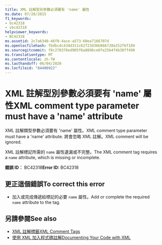 ```yaml
---
title: XML 註解型別參數必須要有 'name' 屬性
ms.date: 07/20/2015
f1_keywords:
- bc42318
- vbc42318
helpviewer_keywords:
- BC42318
ms.assetid: 2c7a6340-46f0-4ace-a573-60ea7166707d
ms.openlocfilehash: fbdbcdc434d311c62f23d36b866728e252f6f189
ms.sourcegitcommit: f8c270376ed905f6a8896ce0fe25b4f4b38ff498
ms.translationtype: MT
ms.contentlocale: zh-TW
ms.lasthandoff: 06/04/2020
ms.locfileid: "84400922"
---
```

# <a name="xml-comment-type-parameter-must-have-a-name-attribute"></a><span data-ttu-id="07cc9-102">XML 註解型別參數必須要有 'name' 屬性</span><span class="sxs-lookup"><span data-stu-id="07cc9-102">XML comment type parameter must have a 'name' attribute</span></span>
<span data-ttu-id="07cc9-103">XML 註解類型參數必須要有 'name' 屬性。</span><span class="sxs-lookup"><span data-stu-id="07cc9-103">XML comment type parameter must have a 'name' attribute.</span></span> <span data-ttu-id="07cc9-104">將會忽略 XML 註解。</span><span class="sxs-lookup"><span data-stu-id="07cc9-104">XML comment will be ignored.</span></span>  
  
 <span data-ttu-id="07cc9-105">XML 註解標記所需的 `name` 屬性遺漏或不完整。</span><span class="sxs-lookup"><span data-stu-id="07cc9-105">The XML comment tag requires a `name` attribute, which is missing or incomplete.</span></span>  
  
 <span data-ttu-id="07cc9-106">**錯誤 ID︰** BC42318</span><span class="sxs-lookup"><span data-stu-id="07cc9-106">**Error ID:** BC42318</span></span>  
  
## <a name="to-correct-this-error"></a><span data-ttu-id="07cc9-107">更正這個錯誤</span><span class="sxs-lookup"><span data-stu-id="07cc9-107">To correct this error</span></span>  
  
- <span data-ttu-id="07cc9-108">加入或完成傳遞給標記的必要 `name` 屬性。</span><span class="sxs-lookup"><span data-stu-id="07cc9-108">Add or complete the required `name` attribute to the tag.</span></span>  
  
## <a name="see-also"></a><span data-ttu-id="07cc9-109">另請參閱</span><span class="sxs-lookup"><span data-stu-id="07cc9-109">See also</span></span>

- [<span data-ttu-id="07cc9-110">XML 註解標籤</span><span class="sxs-lookup"><span data-stu-id="07cc9-110">XML Comment Tags</span></span>](../language-reference/xmldoc/index.md)
- [<span data-ttu-id="07cc9-111">使用 XML 加入程式碼註解</span><span class="sxs-lookup"><span data-stu-id="07cc9-111">Documenting Your Code with XML</span></span>](../programming-guide/program-structure/documenting-your-code-with-xml.md)
